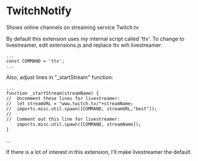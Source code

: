 # TwitchNotify
Shows online channels on streaming service Twitch.tv

By default this extension uses my internal script called 'ttv'.
To change to livestreamer, edit extensions.js and replace ttv wih livestreamer:

    ...
    const COMMAND = 'ttv';
    ...

Also, adjust lines in "_startStream" function:

    ...
    function _startStream(streamName) {
    //	Uncomment these lines for livestreamer:
    //	let streamURL = "www.twitch.tv/"+streamName;
    //	imports.misc.util.spawn([COMMAND, streamURL,"best"]);
    //
    //	Comment out this line for livestreamer:
    	imports.misc.util.spawn([COMMAND, streamName]);
    }
 ...

If there is a lot of interest in this extension, I'll make livestreamer the default.
